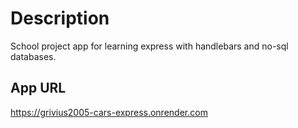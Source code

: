 # Description

School project app for learning express with handlebars and no-sql databases.

## App URL

<https://grivius2005-cars-express.onrender.com>
